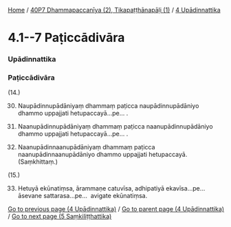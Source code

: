 
[Home](/) / [40P7 Dhammapaccanīya (2), Tikapaṭṭhānapāḷi (1)](../../40P7.md) / [4 Upādinnattika](../4.md)

# 4.1--7 Paṭiccādivāra

### Upādinnattika

### Paṭiccādivāra

(14.)

30. Naupādinnupādāniyaṃ dhammaṃ paṭicca naupādinnupādāniyo dhammo uppajjati hetupaccayā…pe… .

31. Naanupādinnupādāniyaṃ dhammaṃ paṭicca naanupādinnupādāniyo dhammo uppajjati hetupaccayā…pe… .

32. Naanupādinnaanupādāniyaṃ dhammaṃ paṭicca naanupādinnaanupādāniyo dhammo uppajjati hetupaccayā. (Saṃkhittaṃ.)

(15.)

33. Hetuyā ekūnatiṃsa, ārammaṇe catuvīsa, adhipatiyā ekavīsa…pe…  āsevane sattarasa…pe…  avigate ekūnatiṃsa.

[Go to previous page (4 Upādinnattika)](../4.md) / [Go to parent page (4 Upādinnattika)](../4.md) / [Go to next page (5 Saṃkiliṭṭhattika)](../5.md)


